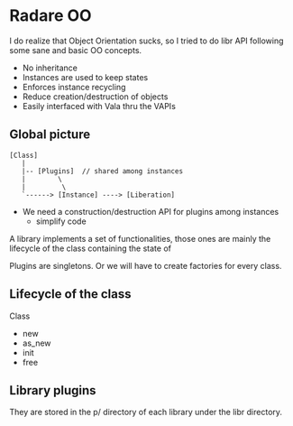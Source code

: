 Radare OO
=========

I do realize that Object Orientation sucks, so I tried to do libr API
following some sane and basic OO concepts.

  - No inheritance
  - Instances are used to keep states
  - Enforces instance recycling
  - Reduce creation/destruction of objects
  - Easily interfaced with Vala thru the VAPIs

Global picture
--------------

```
[Class]
   |
   |-- [Plugins]  // shared among instances
   |        \
   |         \
   `------> [Instance] ----> [Liberation]
```

* We need a construction/destruction API for plugins among instances
  - simplify code

A library implements a set of functionalities, those ones are mainly
the lifecycle of the class containing the state of 

Plugins are singletons. Or we will have to create factories for every class.

Lifecycle of the class
----------------------

Class
   - new
   - as_new
   - init
   - free

Library plugins
---------------
  They are stored in the p/ directory of each library under the libr directory.

